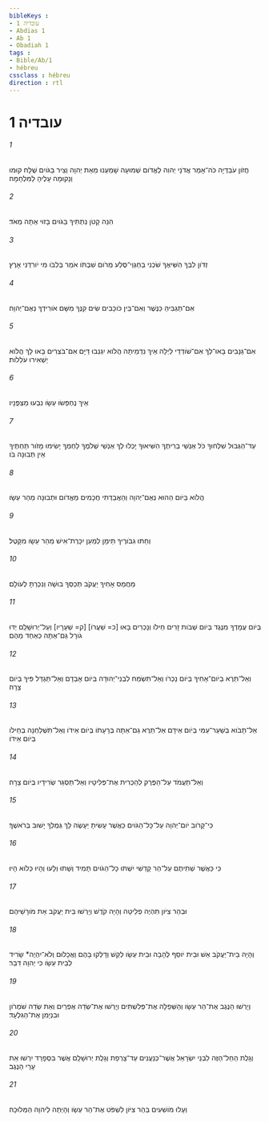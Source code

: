 ```yaml
---
bibleKeys : 
- עובדיה 1
- Abdias 1
- Ab 1
- Obadiah 1
tags : 
- Bible/Ab/1
- hébreu
cssclass : hébreu
direction : rtl
---
```


# עובדיה 1

###### 1
חֲזֹון עֹבַדְיָה כֹּה־אָמַר אֲדֹנָי יְהוִה לֶאֱדֹום שְׁמוּעָה שָׁמַעְנוּ מֵאֵת יְהוָה וְצִיר בַּגֹּויִם שֻׁלָּח קוּמוּ וְנָקוּמָה עָלֶיהָ לַמִּלְחָמָה׃
###### 2
הִנֵּה קָטֹן נְתַתִּיךָ בַּגֹּויִם בָּזוּי אַתָּה מְאֹד׃
###### 3
זְדֹון לִבְּךָ הִשִּׁיאֶךָ שֹׁכְנִי בְחַגְוֵי־סֶּלַע מְרֹום שִׁבְתֹּו אֹמֵר בְּלִבֹּו מִי יֹורִדֵנִי אָרֶץ׃
###### 4
אִם־תַּגְבִּיהַּ כַּנֶּשֶׁר וְאִם־בֵּין כֹּוכָבִים שִׂים קִנֶּךָ מִשָּׁם אֹורִידְךָ נְאֻם־יְהוָה׃
###### 5
אִם־גַּנָּבִים בָּאוּ־לְךָ אִם־שֹׁודְדֵי לַיְלָה אֵיךְ נִדְמֵיתָה הֲלֹוא יִגְנְבוּ דַּיָּם אִם־בֹּצְרִים בָּאוּ לָךְ הֲלֹוא יַשְׁאִירוּ עֹלֵלֹות׃
###### 6
אֵיךְ נֶחְפְּשׂוּ עֵשָׂו נִבְעוּ מַצְפֻּנָיו׃
###### 7
עַד־הַגְּבוּל שִׁלְּחוּךָ כֹּל אַנְשֵׁי בְרִיתֶךָ הִשִּׁיאוּךָ יָכְלוּ לְךָ אַנְשֵׁי שְׁלֹמֶךָ לַחְמְךָ יָשִׂימוּ מָזֹור תַּחְתֶּיךָ אֵין תְּבוּנָה בֹּו׃
###### 8
הֲלֹוא בַּיֹּום הַהוּא נְאֻם־יְהוָה וְהַאֲבַדְתִּי חֲכָמִים מֵאֱדֹום וּתְבוּנָה מֵהַר עֵשָׂו׃
###### 9
וְחַתּוּ גִבֹּורֶיךָ תֵּימָן לְמַעַן יִכָּרֶת־אִישׁ מֵהַר עֵשָׂו מִקָּטֶל׃
###### 10
מֵחֲמַס אָחִיךָ יַעֲקֹב תְּכַסְּךָ בוּשָׁה וְנִכְרַתָּ לְעֹולָם׃
###### 11
בְּיֹום עֲמָדְךָ מִנֶּגֶד בְּיֹום שְׁבֹות זָרִים חֵילֹו וְנָכְרִים בָּאוּ [כ= שַׁעֲרֹו] [ק= שְׁעָרָיו] וְעַל־יְרוּשָׁלִַם יַדּוּ גֹורָל גַּם־אַתָּה כְּאַחַד מֵהֶם׃
###### 12
וְאַל־תֵּרֶא בְיֹום־אָחִיךָ בְּיֹום נָכְרֹו וְאַל־תִּשְׂמַח לִבְנֵי־יְהוּדָה בְּיֹום אָבְדָם וְאַל־תַּגְדֵּל פִּיךָ בְּיֹום צָרָה׃
###### 13
אַל־תָּבֹוא בְשַׁעַר־עַמִּי בְּיֹום אֵידָם אַל־תֵּרֶא גַם־אַתָּה בְּרָעָתֹו בְּיֹום אֵידֹו וְאַל־תִּשְׁלַחְנָה בְחֵילֹו בְּיֹום אֵידֹו׃
###### 14
וְאַל־תַּעֲמֹד עַל־הַפֶּרֶק לְהַכְרִית אֶת־פְּלִיטָיו וְאַל־תַּסְגֵּר שְׂרִידָיו בְּיֹום צָרָה׃
###### 15
כִּי־קָרֹוב יֹום־יְהוָה עַל־כָּל־הַגֹּויִם כַּאֲשֶׁר עָשִׂיתָ יֵעָשֶׂה לָּךְ גְּמֻלְךָ יָשׁוּב בְּרֹאשֶׁךָ׃
###### 16
כִּי כַּאֲשֶׁר שְׁתִיתֶם עַל־הַר קָדְשִׁי יִשְׁתּוּ כָל־הַגֹּויִם תָּמִיד וְשָׁתוּ וְלָעוּ וְהָיוּ כְּלֹוא הָיוּ׃
###### 17
וּבְהַר צִיֹּון תִּהְיֶה פְלֵיטָה וְהָיָה קֹדֶשׁ וְיָרְשׁוּ בֵּית יַעֲקֹב אֵת מֹורָשֵׁיהֶם׃
###### 18
וְהָיָה בֵית־יַעֲקֹב אֵשׁ וּבֵית יֹוסֵף לֶהָבָה וּבֵית עֵשָׂו לְקַשׁ וְדָלְקוּ בָהֶם וַאֲכָלוּם וְלֹא־יִהְיֶה* שָׂרִיד לְבֵית עֵשָׂו כִּי יְהוָה דִּבֵּר׃
###### 19
וְיָרְשׁוּ הַנֶּגֶב אֶת־הַר עֵשָׂו וְהַשְּׁפֵלָה אֶת־פְּלִשְׁתִּים וְיָרְשׁוּ אֶת־שְׂדֵה אֶפְרַיִם וְאֵת שְׂדֵה שֹׁמְרֹון וּבִנְיָמִן אֶת־הַגִּלְעָד׃
###### 20
וְגָלֻת הַחֵל־הַזֶּה לִבְנֵי יִשְׂרָאֵל אֲשֶׁר־כְּנַעֲנִים עַד־צָרְפַת וְגָלֻת יְרוּשָׁלִַם אֲשֶׁר בִּסְפָרַד יִרְשׁוּ אֵת עָרֵי הַנֶּגֶב׃
###### 21
וְעָלוּ מֹושִׁעִים בְּהַר צִיֹּון לִשְׁפֹּט אֶת־הַר עֵשָׂו וְהָיְתָה לַיהוָה הַמְּלוּכָה׃
